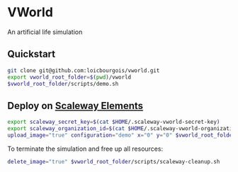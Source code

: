 # VWorld

An artificial life simulation

## Quickstart

```bash
git clone git@github.com:loicbourgois/vworld.git
export vworld_root_folder=$(pwd)/vworld
$vworld_root_folder/scripts/demo.sh
```

## Deploy on [Scaleway Elements](https://www.scaleway.com/en/elements/)

```bash
export scaleway_secret_key=$(cat $HOME/.scaleway-vworld-secret-key)
export scaleway_organization_id=$(cat $HOME/.scaleway-vworld-organization-id)
upload_image="true" configuration="demo" x="0" y="0" $vworld_root_folder/scripts/scaleway-deploy.sh
```

To terminate the simulation and free up all resources:
```bash
delete_image="true" $vworld_root_folder/scripts/scaleway-cleanup.sh
```
